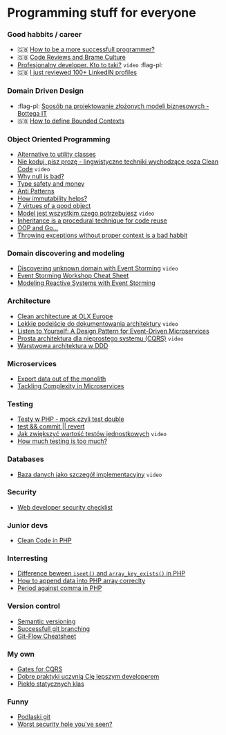 # Programming stuff for everyone


### Good habbits / career
- :gb: [How to be a more successfull programmer?](https://www.yegor256.com/2018/11/27/you-can-do-better.html)
- :gb: [Code Reviews and Brame Culture](http://verraes.net/2016/04/code-reviews-and-blame-culture/)
- [Profesjonalny developer. Kto to taki?](https://www.youtube.com/watch?v=SqekVVJDyB8) `video` :flag-pl:
- :gb: [I just reviewed 100+ LinkedIN profiles](https://zef.me/i-just-reviewed-100-linkedin-profiles-86c4a9bacdd3)


### Domain Driven Design
- :flag-pl: [Sposób na projektowanie złożonych modeli biznesowych - Bottega IT](https://bottega.com.pl/pdf/materialy/sdj-ddd.pdf)
- :gb: [How to define Bounded Contexts](https://codeburst.io/ddd-strategic-patterns-how-to-define-bounded-contexts-2dc70927976e)


### Object Oriented Programming
- [Alternative to utility classes](https://www.yegor256.com/2014/05/05/oop-alternative-to-utility-classes.html)
- [Nie koduj, pisz prozę - lingwistyczne techniki wychodzące poza Clean Code](https://www.youtube.com/watch?v=CKONKZLmMwk) `video`
- [Why null is bad?](https://www.yegor256.com/2014/05/13/why-null-is-bad.html)
- [Type safety and money](http://verraes.net/2016/02/type-safety-and-money/)
- [Anti Patterns](https://www.yegor256.com/2014/09/10/anti-patterns-in-oop.html)
- [How immutability helps?](https://www.yegor256.com/2014/11/07/how-immutability-helps.html)
- [7 virtues of a good object](https://www.yegor256.com/2014/11/20/seven-virtues-of-good-object.html)
- [Model jest wszystkim czego potrzebujesz](https://www.youtube.com/watch?v=iaLeKHbspLg) `video`
- [Inheritance is a procedural technique for code reuse](https://www.yegor256.com/2016/09/13/inheritance-is-procedural.html)
- [OOP and Go...](https://medium.com/behancetech/oop-and-go-sorta-c6682359a41b)
- [Throwing exceptions without proper context is a bad habbit](https://www.yegor256.com/2015/12/01/rethrow-exceptions.html)


### Domain discovering and modeling
- [Discovering unknown domain with Event Storming](https://www.youtube.com/watch?v=dhoXYRqghws) `video`
- [Event Storming Workshop Cheat Sheet](https://github.com/wwerner/event-storming-cheatsheet)
- [Modeling Reactive Systems with Event Storming](https://blog.redelastic.com/corporate-arts-crafts-modelling-reactive-systems-with-event-storming-73c6236f5dd7)


### Architecture
- [Clean architecture at OLX Europe](https://tech.olx.com/clean-architecture-at-olx-europe-f0501c37f09d)
- [Lekkie podejście do dokumentowania architektury](https://www.youtube.com/watch?v=FoMEgnMKhK0) `video`
- [Listen to Yourself: A Design Pattern for Event-Driven Microservices](https://medium.com/@odedia/listen-to-yourself-design-pattern-for-event-driven-microservices-16f97e3ed066)
- [Prosta architektura dla nieprostego systemu (CQRS)](https://www.youtube.com/watch?v=Emr4jkhW9L4) `video`
- [Warstwowa architektura w DDD](http://tswiackiewicz.github.io/inside-the-source-code/architecture/ddd-layered-architecture/)


### Microservices
- [Export data out of the monolith](https://divad4686.github.io/2018/11/26/microservices-techniques.html)
- [Tackling Complexity in Microservices](https://vladikk.com/2018/02/28/microservices/)


### Testing
- [Testy w PHP - mock czyli test double](https://zawarstwaabstrakcji.pl/20181005-testy-php-mock-czyli-test-double/)
- [test && commit || revert](https://medium.com/@kentbeck_7670/test-commit-revert-870bbd756864)
- [Jak zwiększyć wartość testów jednostkowych](https://www.youtube.com/watch?v=smK6gCvafJE) `video`
- [How much testing is too much?](http://verraes.net/2014/12/how-much-testing-is-too-much/)


### Databases
- [Baza danych jako szczegół implementacyjny](https://www.youtube.com/watch?v=Vgj-qAgOlIQ) `video`


### Security
- [Web developer security checklist](https://medium.com/simple-security/web-developer-security-checklist-f2e4f43c9c56)


### Junior devs
- [Clean Code in PHP](https://github.com/jupeter/clean-code-php)


### Interresting
- [Difference beween `iseet()` and `array_key_exists()` in PHP](https://stackoverflow.com/questions/3210935/difference-between-isset-and-array-key-exists)
- [How to append data into PHP array correclty](https://stackoverflow.com/questions/559844/whats-better-to-use-in-php-array-value-or-array-pusharray-value/559859#559859)
- [Period against comma in PHP](https://stackoverflow.com/questions/1466408/difference-between-period-and-comma-when-concatenating-with-echo-versus-return)


### Version control
- [Semantic versioning](https://semver.org/)
- [Successfull git branching](https://nvie.com/posts/a-successful-git-branching-model/)
- [Git-Flow Cheatsheet](https://danielkummer.github.io/git-flow-cheatsheet/)


### My own
- [Gates for CQRS](https://medium.com/docplanner-tech/goalkeeper-the-guardian-of-a-correct-execution-of-commands-aefeeafc3565)
- [Dobre praktyki uczynią Cię lepszym developerem](https://medium.com/docplanner-tech/dobre-praktyki-uczyni%C4%85-ci%C4%99-lepszym-developerem-8741be404960)
- [Piekło statycznych klas](https://medium.com/docplanner-tech/z%C5%82o-ca%C5%82ego-%C5%9Bwiata-umieszczone-w-klasach-statycznych-46704731398)


### Funny
- [Podlaski git](https://github.com/maciejkorsan/podlaskigit)
- [Worst security hole you've seen?](https://stackoverflow.com/questions/1469899/worst-security-hole-youve-seen)
